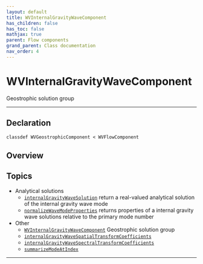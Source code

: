 ```yaml
---
layout: default
title: WVInternalGravityWaveComponent
has_children: false
has_toc: false
mathjax: true
parent: Flow components
grand_parent: Class documentation
nav_order: 4
---
```


#  WVInternalGravityWaveComponent

Geostrophic solution group


---

## Declaration

<div class="language-matlab highlighter-rouge"><div class="highlight"><pre class="highlight"><code>classdef WVGeostrophicComponent < WVFlowComponent</code></pre></div></div>

## Overview
 
  


## Topics
+ Analytical solutions
  + [`internalGravityWaveSolution`](/classes/flow-components/wvinternalgravitywavecomponent/internalgravitywavesolution.html) return a real-valued analytical solution of the internal gravity wave mode
  + [`normalizeWaveModeProperties`](/classes/flow-components/wvinternalgravitywavecomponent/normalizewavemodeproperties.html) returns properties of a internal gravity wave solutions relative to the primary mode number
+ Other
  + [`WVInternalGravityWaveComponent`](/classes/flow-components/wvinternalgravitywavecomponent/wvinternalgravitywavecomponent.html) Geostrophic solution group
  + [`internalGravityWaveSpatialTransformCoefficients`](/classes/flow-components/wvinternalgravitywavecomponent/internalgravitywavespatialtransformcoefficients.html) 
  + [`internalGravityWaveSpectralTransformCoefficients`](/classes/flow-components/wvinternalgravitywavecomponent/internalgravitywavespectraltransformcoefficients.html) 
  + [`summarizeModeAtIndex`](/classes/flow-components/wvinternalgravitywavecomponent/summarizemodeatindex.html) 


---